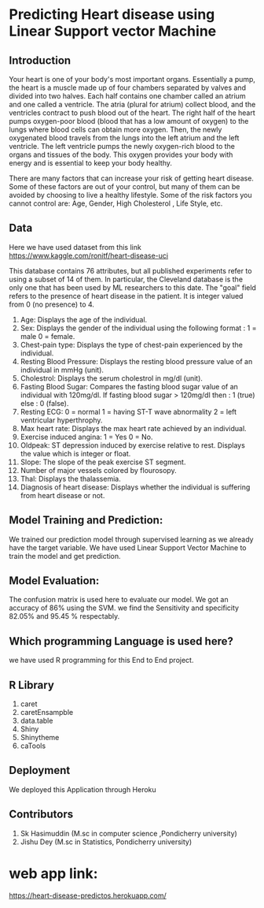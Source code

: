 # Predicting Heart disease using Linear Support vector Machine

## Introduction 

Your heart is one of your body's most important organs. Essentially a pump, the heart is a muscle made up of four chambers separated by valves and divided into two halves. Each half contains one chamber called an atrium and one called a ventricle. The atria (plural for atrium) collect blood, and the ventricles contract to push blood out of the heart. The right half of the heart pumps oxygen-poor blood (blood that has a low amount of oxygen) to the lungs where blood cells can obtain more oxygen. Then, the newly oxygenated blood travels from the lungs into the left atrium and the left ventricle. The left ventricle pumps the newly oxygen-rich blood to the organs and tissues of the body. This oxygen provides your body with energy and is essential to keep your body healthy.

There are many factors that can increase your risk of getting heart disease. Some of these factors are out of your control, but many of them can be avoided by choosing to live a healthy lifestyle. Some of the risk factors you cannot control are: 
Age,
Gender,
High Cholesterol ,
Life Style, etc. 
##  Data
Here we have used  dataset from this link https://www.kaggle.com/ronitf/heart-disease-uci

This database contains 76 attributes, but all published experiments refer to using a subset of 14 of them. In particular, the Cleveland database is the only one that has been used by ML researchers to
this date. The "goal" field refers to the presence of heart disease in the patient. It is integer valued from 0 (no presence) to 4.

1. Age: Displays the age of the individual.
2. Sex: Displays the gender of the individual using the following format : 1 = male 0 = female.
3. Chest-pain type: Displays the type of chest-pain experienced by the individual.
4. Resting Blood Pressure: Displays the resting blood pressure value of an individual in mmHg (unit).
5. Cholestrol: Displays the serum cholestrol in mg/dl (unit).
6. Fasting Blood Sugar: Compares the fasting blood sugar value of an individual with 120mg/dl. If fasting blood sugar > 120mg/dl then : 1 (true) else : 0 (false).
7. Resting ECG: 0 = normal 1 = having ST-T wave abnormality 2 = left ventricular hyperthrophy.
8. Max heart rate: Displays the max heart rate achieved by an individual.
9. Exercise induced angina: 1 = Yes 0 = No.
10. Oldpeak: ST depression induced by exercise relative to rest. Displays the value which is integer or float.
11. Slope: The slope of the peak exercise ST segment.
12. Number of major vessels colored by flourosopy.
13. Thal: Displays the thalassemia.
14. Diagnosis of heart disease: Displays whether the individual is suffering from heart disease or not.

## Model Training and Prediction:
We trained our prediction model through supervised learning as we already have the target variable. We have used Linear Support Vector Machine to train the model and get prediction.

## Model Evaluation:
The confusion matrix is used here to evaluate our model. We got an accuracy of 86% using the SVM.
we find the Sensitivity and specificity 82.05% and 95.45 % respectably. 

## Which programming Language is used here?
we have used R programming for this End to End project.
## R Library 
1. caret
2. caretEnsampble
3. data.table
4. Shiny
5. Shinytheme
6. caTools
##  Deployment 
We deployed this Application through Heroku 

##  Contributors 
1. Sk Hasimuddin  (M.sc in computer science ,Pondicherry university)
2. Jishu Dey      (M.sc in Statistics, Pondicherry university) 

#  web app link: 
https://heart-disease-predictos.herokuapp.com/
